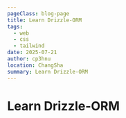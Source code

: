 ```yaml
---
pageClass: blog-page
title: Learn Drizzle-ORM
tags:
  - web
  - css
  - tailwind
date: 2025-07-21
author: cp3hnu
location: ChangSha
summary: Learn Drizzle-ORM
---
```


# Learn Drizzle-ORM


